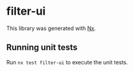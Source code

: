 # filter-ui

This library was generated with [Nx](https://nx.dev).

## Running unit tests

Run `nx test filter-ui` to execute the unit tests.
